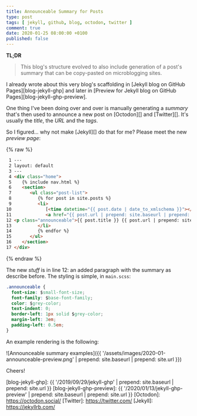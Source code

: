 ```yaml
---
title: Announceable Summary for Posts
type: post
tags: [ jekyll, github, blog, octodon, twitter ]
comment: true
date: 2020-01-25 08:00:00 +0100
published: false
---
```


**TL;DR**

> This blog's structure evolved to also include generation of a post's
> summary that can be copy-pasted on microblogging sites.

I already wrote about this very blog's scaffolding in [Jekyll blog on GitHub
Pages][blog-jekyll-ghp] and later in [Preview for Jekyll blog on GitHub
Pages][blog-jekyll-ghp-preview].

One thing I've been doing over and over is manually generating a *summary*
that's then used to announce a new post on [Octodon][] and [Twitter][]. It's
usually the *title*, the *URL* and the *tags*.

So I figured... why not make [Jekyll][] do that for me? Please meet the new
*preview page*:

{% raw %}
```html
 1 ---
 2 layout: default
 3 ---
 4 <div class="home">
 5    {% include nav.html %}
 6    <section>
 7       <ul class="post-list">
 8          {% for post in site.posts %}
 9          <li>
10             [<time datetime="{{ post.date | date_to_xmlschema }}"></time>{{ post.date | date: "%Y-%m-%d" }}]
11             <a href="{{ post.url | prepend: site.baseurl | prepend: site.url }}">{{ post.title }}</a>
12 <p class="announceable">{{ post.title }} {{ post.url | prepend: site.baseurl | prepend: site.url }}{% if post.tags.size > 0 %}{% for post_tag in post.tags %} #{{ post_tag | slugify | replace: "-", "_" }}{% endfor %}{% endif %}</p>
13          </li>
14          {% endfor %}
15       </ul>
16    </section>
17 </div>
```
{% endraw %}

The new *stuff* is in line 12: an added paragraph with the summary as
describe before. The styling is simple, in `main.scss`:

```css
.announceable {
  font-size: $small-font-size;
  font-family: $base-font-family;
  color: $grey-color;
  text-indent: 0;
  border-left: 1px solid $grey-color;
  margin-left: 3em;
  padding-left: 0.5em;
}
```

An example rendering is the following:

![Announceable summary examples]({{ '/assets/images/2020-01-announceable-preview.png' | prepend: site.baseurl | prepend: site.url }})

Cheers!

[blog-jekyll-ghp]: {{ '/2019/09/29/jekyll-ghp' | prepend: site.baseurl | prepend: site.url }}
[blog-jekyll-ghp-preview]: {{ '/2020/01/13/jekyll-ghp-preview' | prepend: site.baseurl | prepend: site.url }}
[Octodon]: https://octodon.social/
[Twitter]: https://twitter.com/
[Jekyll]: https://jekyllrb.com/
